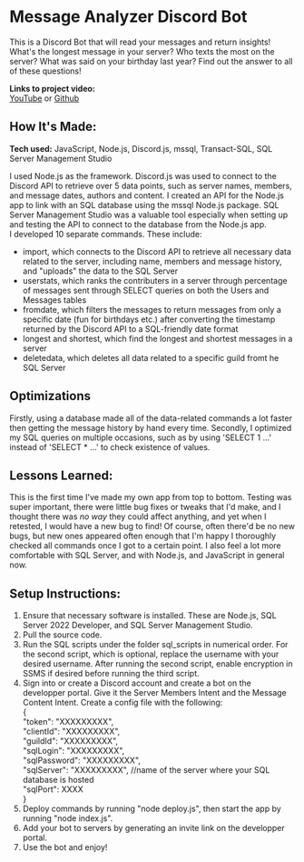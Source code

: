 # Message Analyzer Discord Bot
This is a Discord Bot that will read your messages and return insights! What's the longest message in your server? Who texts the most on the server? What was said on your birthday last year? Find out the answer to all of these questions! 

**Links to project video:**  
[YouTube](https://youtu.be/wtS_HhTXwjk) or [Github](https://github.com/DanaY326/discord-bot-stats/blob/main/videos/discord-bot-stats-video-plain.mp4)

## How It's Made:

**Tech used:** JavaScript, Node.js, Discord.js, mssql, Transact-SQL, SQL Server Management Studio

I used Node.js as the framework. Discord.js was used to connect to the Discord API to retrieve over 5 data points, such as server names, members, and message dates, authors and content. I created an API for the Node.js app to link with an SQL database using the mssql Node.js package. SQL Server Management Studio was a valuable tool especially when setting up and testing the API to connect to the database from the Node.js app.  
I developed 10 separate commands. These include:
* import, which connects to the Discord API to retrieve all necessary data related to the server, including name, members and message history, and "uploads" the data to the SQL Server
* userstats, which ranks the contributers in a server through percentage of messages sent through SELECT queries on both the Users and Messages tables
* fromdate, which filters the messages to return messages from only a specific date (fun for birthdays etc.) after converting the timestamp returned by the Discord API to a SQL-friendly date format
* longest and shortest, which find the longest and shortest messages in a server
* deletedata, which deletes all data related to a specific guild fromt he SQL Server


## Optimizations

Firstly, using a database made all of the data-related commands a lot faster then getting the message history by hand every time. Secondly, I optimized my SQL queries on multiple occasions, such as by using 'SELECT 1 ...' instead of 'SELECT * ...' to check existence of values. 

## Lessons Learned:

This is the first time I've made my own app from top to bottom. Testing was super important, there were little bug fixes or tweaks that I'd make, and I thought there was *no way* they could affect anything, and  yet when I retested, I would have a new bug to find! Of course, often there'd be no new bugs, but new ones appeared often enough that I'm happy I thoroughly checked all commands once I got to a certain point. I also feel a lot more comfortable with SQL Server, and with Node.js, and JavaScript in general now. 

## Setup Instructions:

1. Ensure that necessary software is installed. These are Node.js, SQL Server 2022 Developer, and SQL Server Management Studio.
2. Pull the source code.
3. Run the SQL scripts under the folder sql_scripts in numerical order. For the second script, which is optional, replace the username with your desired username. After running the second script, enable encryption in SSMS if desired before running the third script.
4. Sign into or create a Discord account and create a bot on the developper portal. Give it the Server Members Intent and the Message Content Intent. Create a config file with the following:  
{  
    "token": "XXXXXXXXX",  
    "clientId": "XXXXXXXXX",  
    "guildId": "XXXXXXXXX",  
    "sqlLogin": "XXXXXXXXX",  
    "sqlPassword": "XXXXXXXXX",  
    "sqlServer": "XXXXXXXXX", //name of the server where your SQL database is hosted  
    "sqlPort": XXXX  
}  
5. Deploy commands by running "node deploy.js", then start the app by running "node index.js".
6. Add your bot to servers by generating an invite link on the developper portal.
7. Use the bot and enjoy!

